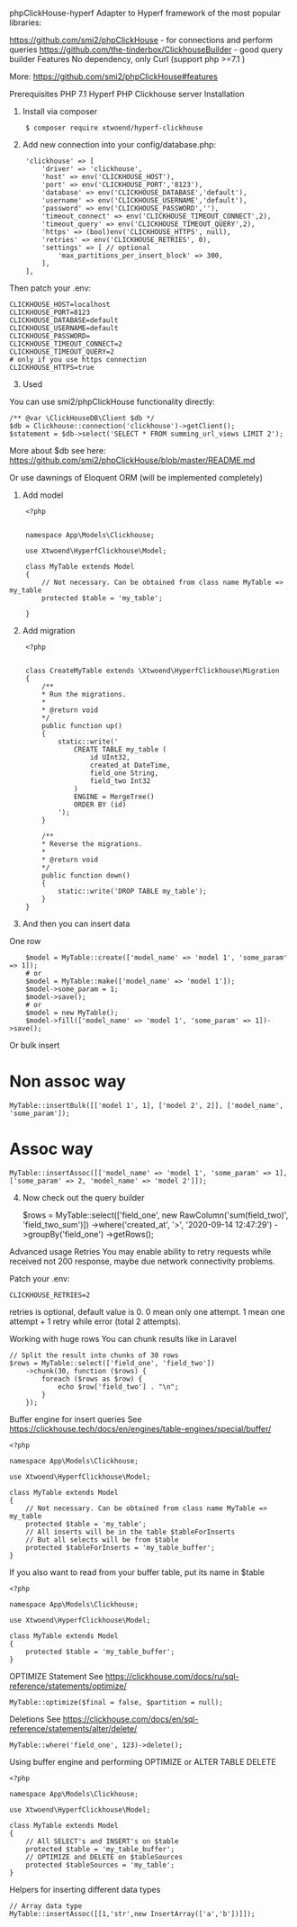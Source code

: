 phpClickHouse-hyperf
Adapter to Hyperf framework of the most popular libraries:

https://github.com/smi2/phpClickHouse - for connections and perform queries
https://github.com/the-tinderbox/ClickhouseBuilder - good query builder
Features
No dependency, only Curl (support php >=7.1 )

More: https://github.com/smi2/phpClickHouse#features

Prerequisites
PHP 7.1
Hyperf PHP
Clickhouse server
Installation

1. Install via composer

```
    $ composer require xtwoend/hyperf-clickhouse
```

2. Add new connection into your config/database.php:

```
    'clickhouse' => [
        'driver' => 'clickhouse',
        'host' => env('CLICKHOUSE_HOST'),
        'port' => env('CLICKHOUSE_PORT','8123'),
        'database' => env('CLICKHOUSE_DATABASE','default'),
        'username' => env('CLICKHOUSE_USERNAME','default'),
        'password' => env('CLICKHOUSE_PASSWORD',''),
        'timeout_connect' => env('CLICKHOUSE_TIMEOUT_CONNECT',2),
        'timeout_query' => env('CLICKHOUSE_TIMEOUT_QUERY',2),
        'https' => (bool)env('CLICKHOUSE_HTTPS', null),
        'retries' => env('CLICKHOUSE_RETRIES', 0),
        'settings' => [ // optional
            'max_partitions_per_insert_block' => 300,
        ],
    ],
```

Then patch your .env:

    CLICKHOUSE_HOST=localhost
    CLICKHOUSE_PORT=8123
    CLICKHOUSE_DATABASE=default
    CLICKHOUSE_USERNAME=default
    CLICKHOUSE_PASSWORD=
    CLICKHOUSE_TIMEOUT_CONNECT=2
    CLICKHOUSE_TIMEOUT_QUERY=2
    # only if you use https connection
    CLICKHOUSE_HTTPS=true

3. Used

You can use smi2/phpClickHouse functionality directly:

    /** @var \ClickHouseDB\Client $db */
    $db = Clickhouse::connection('clickhouse')->getClient();
    $statement = $db->select('SELECT * FROM summing_url_views LIMIT 2');

More about $db see here: https://github.com/smi2/phpClickHouse/blob/master/README.md

Or use dawnings of Eloquent ORM (will be implemented completely)
1. Add model

```
    <?php


    namespace App\Models\Clickhouse;

    use Xtwoend\HyperfClickhouse\Model;

    class MyTable extends Model
    {
        // Not necessary. Can be obtained from class name MyTable => my_table
        protected $table = 'my_table';

    }
```

2. Add migration

```
    <?php


    class CreateMyTable extends \Xtwoend\HyperfClickhouse\Migration
    {
        /**
        * Run the migrations.
        *
        * @return void
        */
        public function up()
        {
            static::write('
                CREATE TABLE my_table (
                    id UInt32,
                    created_at DateTime,
                    field_one String,
                    field_two Int32
                )
                ENGINE = MergeTree()
                ORDER BY (id)
            ');
        }

        /**
        * Reverse the migrations.
        *
        * @return void
        */
        public function down()
        {
            static::write('DROP TABLE my_table');
        }
    }
```

3. And then you can insert data

One row
```
    $model = MyTable::create(['model_name' => 'model 1', 'some_param' => 1]);
    # or
    $model = MyTable::make(['model_name' => 'model 1']);
    $model->some_param = 1;
    $model->save();
    # or
    $model = new MyTable();
    $model->fill(['model_name' => 'model 1', 'some_param' => 1])->save();
```
Or bulk insert

# Non assoc way
    MyTable::insertBulk([['model 1', 1], ['model 2', 2]], ['model_name', 'some_param']);
# Assoc way
    MyTable::insertAssoc([['model_name' => 'model 1', 'some_param' => 1], ['some_param' => 2, 'model_name' => 'model 2']]);


4. Now check out the query builder

    $rows = MyTable::select(['field_one', new RawColumn('sum(field_two)', 'field_two_sum')])
        ->where('created_at', '>', '2020-09-14 12:47:29')
        ->groupBy('field_one')
        ->getRows();

Advanced usage
Retries
You may enable ability to retry requests while received not 200 response, maybe due network connectivity problems.

Patch your .env:

    CLICKHOUSE_RETRIES=2
    
retries is optional, default value is 0.
0 mean only one attempt.
1 mean one attempt + 1 retry while error (total 2 attempts).

Working with huge rows
You can chunk results like in Laravel

    // Split the result into chunks of 30 rows 
    $rows = MyTable::select(['field_one', 'field_two'])
        ->chunk(30, function ($rows) {
            foreach ($rows as $row) {
                echo $row['field_two'] . "\n";
            }
        });

Buffer engine for insert queries
See https://clickhouse.tech/docs/en/engines/table-engines/special/buffer/

    <?php

    namespace App\Models\Clickhouse;

    use Xtwoend\HyperfClickhouse\Model;

    class MyTable extends Model
    {
        // Not necessary. Can be obtained from class name MyTable => my_table
        protected $table = 'my_table';
        // All inserts will be in the table $tableForInserts 
        // But all selects will be from $table
        protected $tableForInserts = 'my_table_buffer';
    }
    
If you also want to read from your buffer table, put its name in $table

    <?php

    namespace App\Models\Clickhouse;

    use Xtwoend\HyperfClickhouse\Model;

    class MyTable extends Model
    {
        protected $table = 'my_table_buffer';
    }


OPTIMIZE Statement
See https://clickhouse.com/docs/ru/sql-reference/statements/optimize/

    MyTable::optimize($final = false, $partition = null);

Deletions
See https://clickhouse.com/docs/en/sql-reference/statements/alter/delete/

    MyTable::where('field_one', 123)->delete();

Using buffer engine and performing OPTIMIZE or ALTER TABLE DELETE

    <?php

    namespace App\Models\Clickhouse;

    use Xtwoend\HyperfClickhouse\Model;

    class MyTable extends Model
    {
        // All SELECT's and INSERT's on $table
        protected $table = 'my_table_buffer';
        // OPTIMIZE and DELETE on $tableSources
        protected $tableSources = 'my_table';
    }

Helpers for inserting different data types

    // Array data type
    MyTable::insertAssoc([[1,'str',new InsertArray(['a','b'])]]);